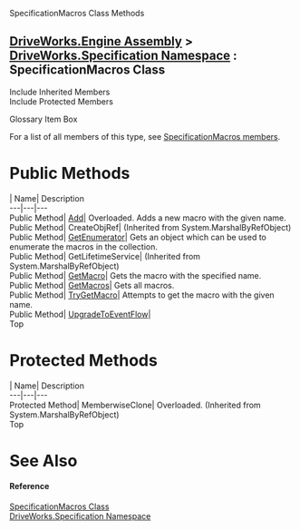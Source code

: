 SpecificationMacros Class Methods   
  
[DriveWorks.Engine Assembly](topic2156.md) > [DriveWorks.Specification Namespace](topic10764.md) : SpecificationMacros Class  
---  
  
Include Inherited Members    
Include Protected Members    


Glossary Item Box

For a list of all members of this type, see [SpecificationMacros members](topic11468.md).

# Public Methods

| Name| Description  
---|---|---  
Public Method| [Add](topic11473.md)| Overloaded. Adds a new macro with the given name.   
Public Method| CreateObjRef|  (Inherited from System.MarshalByRefObject)  
Public Method| [GetEnumerator](topic11477.md)| Gets an object which can be used to enumerate the macros in the collection.   
Public Method| GetLifetimeService|  (Inherited from System.MarshalByRefObject)  
Public Method| [GetMacro](topic11478.md)| Gets the macro with the specified name.   
Public Method| [GetMacros](topic11479.md)| Gets all macros.   
Public Method| [TryGetMacro](topic11480.md)| Attempts to get the macro with the given name.   
Public Method| [UpgradeToEventFlow](topic11481.md)|   
Top

# Protected Methods

| Name| Description  
---|---|---  
Protected Method| MemberwiseClone| Overloaded. (Inherited from System.MarshalByRefObject)  
Top

# See Also

#### Reference

[SpecificationMacros Class](topic11467.md)   
[DriveWorks.Specification Namespace](topic10764.md)


